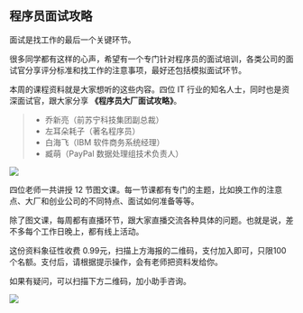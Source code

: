 ## 程序员面试攻略

面试是找工作的最后一个关键环节。

很多同学都有这样的心声，希望有一个专门针对程序员的面试培训，各类公司的面试官分享评分标准和找工作的注意事项，最好还包括模拟面试环节。

本周的课程资料就是大家想听的这些内容。四位 IT 行业的知名人士，同时也是资深面试官，跟大家分享 **《程序员大厂面试攻略》**。

> - 乔新亮（前苏宁科技集团副总裁）
> - 左耳朵耗子（著名程序员）
> - 白海飞（IBM 软件商务系统经理）
> - 臧萌（PayPal 数据处理组技术负责人）

![](https://www.wangbase.com/blogimg/asset/202101/bg2021010624.jpg)

四位老师一共讲授 12 节图文课。每一节课都有专门的主题，比如换工作的注意点、大厂和创业公司的不同特点、面试如何准备等等。

除了图文课，每周都有直播环节，跟大家直播交流各种具体的问题。也就是说，差不多每个工作日晚上，都有线上活动。

这份资料象征性收费 0.99元，扫描上方海报的二维码，支付加入即可，只限100个名额。支付后，请根据提示操作，会有老师把资料发给你。

如果有疑问，可以扫描下方二维码，加小助手咨询。

![](https://www.wangbase.com/blogimg/asset/202101/bg2021010625.jpg)

